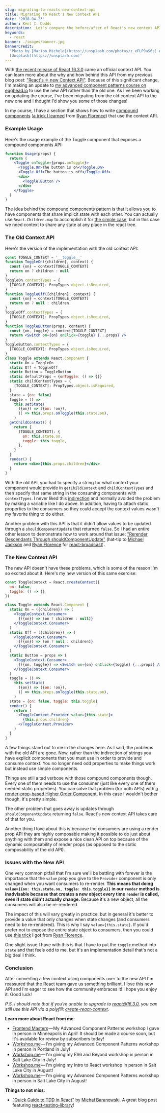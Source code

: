 ```yaml
---
slug: migrating-to-reacts-new-context-api
title: Migrating to React's New Context API
date: '2018-04-23'
author: Kent C. Dodds
description: _Let's compare the before/after of React's new context API._
keywords:
  - react
banner: ./images/banner.jpg
bannerCredit:
  'Photo by [Marion Michele](https://unsplash.com/photos/z_eFLP9aS6s) on
  [Unsplash](https://unsplash.com)'
---
```


With
[the recent release of React 16.3.0](https://reactjs.org/blog/2018/03/29/react-v-16-3.html)
came an official context API. You can learn more about the why and how behind
this API from my previous blog post:
["React's ⚛️ new Context API"](/blog/reacts-new-context-api). Because of this
significant change, I'm making an update to
[my advanced component patterns course on egghead.io](https://egghead.io/courses/advanced-react-component-patterns)
to use the new API rather than the old one. As I've been working on updating the
course, I've been migrating from the old context API to the new one and I
thought I'd show you some of those changes!

In my course, I have a section that shows how to write
[compound components](https://egghead.io/lessons/react-make-compound-react-components-flexible)
([a trick I learned](https://youtu.be/hEGg-3pIHlE) from
[Ryan Florence](https://twitter.com/ryanflorence)) that use the context API.

### Example Usage

Here's the usage example of the Toggle component that exposes a compound
components API:

```jsx
function Usage(props) {
  return (
    <Toggle onToggle={props.onToggle}>
      <Toggle.On>The button is on</Toggle.On>
      <Toggle.Off>The button is off</Toggle.Off>
      <div>
        <Toggle.Button />
      </div>
    </Toggle>
  )
}
```

The idea behind the compound components pattern is that it allows you to have
components that share implicit state with each other. You can actually use
`React.Children.map` to accomplish it for
[the simple case](https://egghead.io/lessons/react-write-compound-components),
but in this case we need context to share any state at any place in the react
tree.

### The Old Context API

Here's the version of the implementation with the old context API:

```jsx
const TOGGLE_CONTEXT = '__toggle__'
function ToggleOn({children}, context) {
  const {on} = context[TOGGLE_CONTEXT]
  return on ? children : null
}
ToggleOn.contextTypes = {
  [TOGGLE_CONTEXT]: PropTypes.object.isRequired,
}
function ToggleOff({children}, context) {
  const {on} = context[TOGGLE_CONTEXT]
  return on ? null : children
}
ToggleOff.contextTypes = {
  [TOGGLE_CONTEXT]: PropTypes.object.isRequired,
}
function ToggleButton(props, context) {
  const {on, toggle} = context[TOGGLE_CONTEXT]
  return <Switch on={on} onClick={toggle} {...props} />
}
ToggleButton.contextTypes = {
  [TOGGLE_CONTEXT]: PropTypes.object.isRequired,
}
class Toggle extends React.Component {
  static On = ToggleOn
  static Off = ToggleOff
  static Button = ToggleButton
  static defaultProps = {onToggle: () => {}}
  static childContextTypes = {
    [TOGGLE_CONTEXT]: PropTypes.object.isRequired,
  }
  state = {on: false}
  toggle = () =>
    this.setState(
      ({on}) => ({on: !on}),
      () => this.props.onToggle(this.state.on),
    )
  getChildContext() {
    return {
      [TOGGLE_CONTEXT]: {
        on: this.state.on,
        toggle: this.toggle,
      },
    }
  }
  render() {
    return <div>{this.props.children}</div>
  }
}
```

With the old API, you had to specify a string for what context your component
would provide in `getChildContext` and `childContextTypes` and then specify that
same string in the consuming components with `contextTypes`. I never liked this
[indirection](https://en.wikipedia.org/wiki/Indirection) and normally avoided
the problem by making a variable like I do above. In addition, having to attach
static properties to the consumers so they could accept the context values
wasn't my favorite thing to do either.

Another problem with this API is that it didn't allow values to be updated
through a `shouldComponentUpdate` that returned `false`. So I had an entire
other lesson to demonstrate how to work around that issue:
["Rerender Descendants Through shouldComponentUpdate"](https://egghead.io/lessons/react-rerender-descendants-through-shouldcomponentupdate)
(hat-tip to [Michael Jackson](https://twitter.com/mjackson) and
[Ryan Florence](https://twitter.com/ryanflorence) for
[react-broadcast](https://github.com/ReactTraining/react-broadcast)).

### The New Context API

The new API doesn't have these problems, which is some of the reason I'm so
excited about it. Here's my new version of this same exercise:

```jsx
const ToggleContext = React.createContext({
  on: false,
  toggle: () => {},
})

class Toggle extends React.Component {
  static On = ({children}) => (
    <ToggleContext.Consumer>
      {({on}) => (on ? children : null)}
    </ToggleContext.Consumer>
  )
  static Off = ({children}) => (
    <ToggleContext.Consumer>
      {({on}) => (on ? null : children)}
    </ToggleContext.Consumer>
  )
  static Button = props => (
    <ToggleContext.Consumer>
      {({on, toggle}) => <Switch on={on} onClick={toggle} {...props} />}
    </ToggleContext.Consumer>
  )
  toggle = () =>
    this.setState(
      ({on}) => ({on: !on}),
      () => this.props.onToggle(this.state.on),
    )
  state = {on: false, toggle: this.toggle}
  render() {
    return (
      <ToggleContext.Provider value={this.state}>
        {this.props.children}
      </ToggleContext.Provider>
    )
  }
}
```

A few things stand out to me in the changes here. As I said, the problems with
the old API are gone. Now, rather than the indirection of strings you have
explicit components that you must use in order to provide and consume context.
You no longer need odd properties to make things work but instead use simple
components.

Things are still a tad verbose with those compound components though. Every one
of them needs to use the consumer (just like every one of them needed static
properties). You can solve that problem (for both APIs) with
[a render-prop-based Higher Order Component](https://egghead.io/lessons/react-implement-a-higher-order-component-with-render-props).
In this case I wouldn't bother though, it's pretty simple.

The other problem that goes away is updates through `shouldComponentUpdate`
returning `false`. React's new context API takes care of that for you.

Another thing I love about this is because the consumers are using a render prop
API they are highly composable making it possible to do just about anything with
them and expose a nice clean API on top because of the dynamic composability of
render props (as opposed to the static composability of the old API).

### Issues with the New API

One very common pitfall that I'm sure we'll be battling with forever is the
importance that the `value` prop you give to the `Provider` component is only
changed when you want consumers to re-render. **This means that doing
`value={{on: this.state.on, toggle: this.toggle}}` in our `render` method is
inadvisable because that creates a new object every time `render` is called,
even if state didn't actually change.** Because it's a new object, all the
consumers will also be re-rendered.

The impact of this will vary greatly in practice, but in general it's better to
provide a value that only changes when state changes (and consumers need to be
re-rendered). This is why I say `value={this.state}`. If you'd prefer not to
expose the entire state object to consumers, then you could use
[this trick](https://twitter.com/ryanflorence/status/981179212147998721) I got
from [Ryan Florence](https://twitter.com/ryanflorence).

One slight issue I have with this is that I have to put the `toggle` method into
`state` and that feels odd to me, but it's an implementation detail that's not a
big deal I think.

### Conclusion

After converting a few context using components over to the new API I'm
reassured that the React team gave us something brilliant. I love this new API
and I'm eager to see how the community embraces it! I hope you enjoy it. Good
luck!

_P.S. I should note that if you're unable to upgrade to react@16.3.0, you can
still use this API via a polyfill:_
[_create-react-context_](https://www.npmjs.com/package/create-react-context)_._

**Learn more about React from me**:

- [Frontend Masters](https://frontendmasters.com/workshops/advanced-react-patterns/) — My
  Advanced Component Patterns workshop I gave in person in Minneapolis in April!
  It should be made a course soon, but it's available for review by subscribers
  today!
- [Workshop.me](https://workshop.me/2018-07-advanced-react?a=kent) — I'm giving
  my Advanced Component Patterns workshop in person in Portland in July!
- [Workshop.me](https://workshop.me/2018-07-es6?a=kent) — I'm giving my ES6 and
  Beyond workshop in person in Salt Lake City in July!
- [Workshop.me](https://workshop.me/2018-08-react-intro?a=kent) — I'm giving my
  Intro to React workshop in person in Salt Lake City in August!
- [Workshop.me](https://workshop.me/2018-08-advanced-react?a=kent) — I'm giving
  my Advanced Component Patterns workshop in person in Salt Lake City in August!

**Things to not miss**:

- ["Quick Guide to TDD in React"](https://medium.com/@mbaranovski/quick-guide-to-tdd-in-react-81888be67c64)
  by [Michał Baranowski](https://twitter.com/baranovskim). A great blog post
  featuring [react-testing-library](http://git.io/react-testing-library)!
